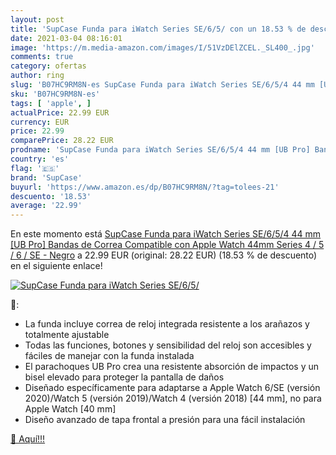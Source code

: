 ```yaml
---
layout: post
title: 'SupCase Funda para iWatch Series SE/6/5/ con un 18.53 % de descuento'
date: 2021-03-04 08:16:01
image: 'https://m.media-amazon.com/images/I/51VzDElZCEL._SL400_.jpg'
comments: true
category: ofertas
author: ring
slug: 'B07HC9RM8N-es SupCase Funda para iWatch Series SE/6/5/4 44 mm [UB Pro]...'
sku: 'B07HC9RM8N-es'
tags: [ 'apple', ]
actualPrice: 22.99 EUR
currency: EUR
price: 22.99
comparePrice: 28.22 EUR
prodname: 'SupCase Funda para iWatch Series SE/6/5/4 44 mm [UB Pro] Bandas de Correa Compatible con Apple Watch 44mm Series 4 / 5 / 6 / SE - Negro'
country: 'es'
flag: '🇪🇸'
brand: 'SupCase'
buyurl: 'https://www.amazon.es/dp/B07HC9RM8N/?tag=tolees-21'
descuento: '18.53'
average: '22.99'
---
```


En este momento está [SupCase Funda para iWatch Series SE/6/5/4 44 mm [UB Pro] Bandas de Correa Compatible con Apple Watch 44mm Series 4 / 5 / 6 / SE - Negro](https://www.amazon.es/dp/B07HC9RM8N/?tag=tolees-21) a 22.99 EUR (original: 28.22 EUR) (18.53 %  de descuento) en el siguiente enlace!

[![SupCase Funda para iWatch Series SE/6/5/](https://m.media-amazon.com/images/I/51VzDElZCEL._SL400_.jpg)](https://www.amazon.es/dp/B07HC9RM8N/?tag=tolees-21)

🔎:

- La funda incluye correa de reloj integrada resistente a los arañazos y totalmente ajustable
- Todas las funciones, botones y sensibilidad del reloj son accesibles y fáciles de manejar con la funda instalada
- El parachoques UB Pro crea una resistente absorción de impactos y un bisel elevado para proteger la pantalla de daños
- Diseñado específicamente para adaptarse a Apple Watch 6/SE (versión 2020)/Watch 5 (versión 2019)/Watch 4 (versión 2018) [44 mm], no para Apple Watch [40 mm]
- Diseño avanzado de tapa frontal a presión para una fácil instalación

[🛒 Aquí!!!](https://www.amazon.es/dp/B07HC9RM8N/?tag=tolees-21)
